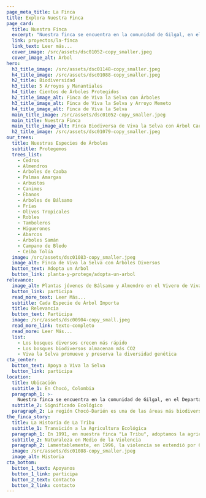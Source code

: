 ```yaml
---
page_meta_title: La Finca
title: Explora Nuestra Finca
page_card:
  title: Nuestra Finca
  excerpt: "Nuestra finca se encuentra en la comunidad de Gilgal, en el departamento de Chocó, Colombia."
  link: proyectos/la-finca
  link_text: Leer más...
  cover_image: /src/assets/dsc01052-copy_smaller.jpeg
  cover_image_alt: Árbol
hero:
  h3_title_image: /src/assets/dsc01148-copy_smaller.jpeg
  h4_title_image: /src/assets/dsc01088-copy_smaller.jpeg
  h2_title: Biodiversidad
  h3_title: 5 Arroyos y Manantiales
  h4_title: Cientos de Árboles Protegidos
  h2_title_image_alt: Finca de Viva la Selva con Árboles
  h3_title_image_alt: Finca de Viva la Selva y Arroyo Memeto
  h4_title_image_alt: Finca de Viva la Selva
  main_title_image: /src/assets/dsc01052-copy_smaller.jpeg
  main_title: Nuestra Finca
  main_title_image_alt: Finca Biodiversa de Viva la Selva con Árbol Caracolí
  h2_title_image: /src/assets/dsc01079-copy_smaller.jpeg
our_trees:
  title: Nuestras Especies de Árboles
  subtitle: Protegemos
  trees_list:
    - Cedros
    - Almendros
    - Árboles de Caoba
    - Palmas Amargas
    - Arbustos
    - Canimes
    - Ébanos
    - Árboles de Bálsamo
    - Frías
    - Olivos Tropicales
    - Robles
    - Tamboleros
    - Higuerones
    - Abarcos
    - Árboles Samán
    - Campano de Bledo
    - Ceiba Tolúa
  image: /src/assets/dsc01083-copy_smaller.jpeg
  image_alt: Finca de Viva la Selva con Árboles Diversos
  button_text: Adopta un Árbol
  button_link: planta-y-protege/adopta-un-arbol
relevance:
  image_alt: Plantas jóvenes de Bálsamo y Almendro en el Vivero de Viva la Selva
  button_link: participa
  read_more_text: Leer Más...
  subtitle: Cada Especie de Árbol Importa
  title: Relevancia
  button_text: Participa
  image: /src/assets/dsc00904-copy_small.jpeg
  read_more_link: texto-completo
  read_more: Leer Más...
  list:
    - Los bosques diversos crecen más rápido
    - Los bosques biodiversos almacenan más CO2
    - Viva la Selva promueve y preserva la diversidad genética
cta_center:
  button_text: Apoya a Viva la Selva
  button_link: participa
location:
  title: Ubicación
  subtitle_1: En Chocó, Colombia
  paragraph_1: >-
    Nuestra finca se encuentra en la comunidad de Gilgal, en el Departamento de Chocó, Colombia. Está rodeada de agua y montañas, con la cadena montañosa del Darién al oeste, la costa caribeña al noreste y el río Atrato al sureste.
  subtitle_2: Significado Ecológico
  paragraph_2: La región Chocó-Darién es una de las áreas más biodiversas del mundo, parte del punto crucial de biodiversidad Tumbes-Chocó-Magdalena, que se extiende desde Panamá hasta Perú. [**Leer Más...**](./texto-completo#region-significado)
the_finca_story:
  title: La Historia de La Tribu
  subtitle_1: Transición a la Agricultura Ecológica
  paragraph_1: En 1991, en nuestra finca "La Tribu", adoptamos la agricultura ecológica, regenerando el suelo y produciendo la mayor parte de nuestra comida sin químicos.
  subtitle_2: Naturaleza en Medio de la Violencia
  paragraph_2: Lamentablemente, en 1996, la violencia se extendió por Chocó-Darién, afectando nuestra finca. [**Leer Más...**](./texto-completo#historia-2)
  image: /src/assets/dsc01088-copy_smaller.jpeg
  image_alt: Historia
cta_bottom:
  button_1_text: Apoyanos
  button_1_link: participa
  button_2_text: Contacto
  button_2_link: contacto
---
```

